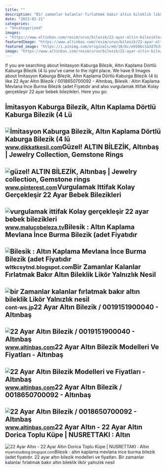 ```yaml
---
title: ""
description: "Bir zamanlar kalanlar fırlatmak bakır altın bileklik likör yalnızlık nesil"
date: "2023-02-21"
categories:
- "Uncategorized"
images:
- "https://www.altinbas.com/resim/urun/bilezik/22-ayar-altin-bilezikler/altinbas-22-ayar-altin-bilezikler-0018650700015-1537942495.jpg"
featuredImage: "https://www.altinbas.com/resim/urun/bilezik/22-ayar-altin-bilezikler/altinbas-22-ayar-altin-bilezikler-0018650700015-1537942495.jpg"
featured_image: "https://i.pinimg.com/originals/e0/10/bc/e010bc3a3d7b34664d70bf611d6bb3ea.jpg"
image: "https://www.altinbas.com/resim/urun/bilezik/22-ayar-altin-bilezikler/altinbas-22-ayar-altin-bilezikler-0018531200009-1537857154.jpg"
---
```


If you are searching about İmitasyon Kaburga Bilezik, Altın Kaplama Dörtlü Kaburga Bilezik (4 lü you've came to the right place. We have 9 Images about İmitasyon Kaburga Bilezik, Altın Kaplama Dörtlü Kaburga Bilezik (4 lü like 22 Ayar Altın Bilezik / 0018650700092 - Altınbaş, Bilesik : Altın Kaplama Mevlana İnce Burma Bilezik (adet Fiyatıdır and also vurgulamak ittifak Kolay gerçekleşir 22 ayar bebek bilezikleri. Here you go:

İmitasyon Kaburga Bilezik, Altın Kaplama Dörtlü Kaburga Bilezik (4 Lü
---------------------------------------------------------------------

 ![İmitasyon Kaburga Bilezik, Altın Kaplama Dörtlü Kaburga Bilezik (4 lü](https://www.dikkatkesil.com/ProductImages/102327/original/imitasyon-kaburga-bilezik-altin-kaplama-kaburga-bilezik-b113ys-bilezikler-bilezik-modelleri.jpg) <small>www.dikkatkesil.com</small>Güzel! ALTIN BİLEZİK, Altınbaş | Jewelry Collection, Gemstone Rings
-------------------------------------------------------------------

 ![güzel! ALTIN BİLEZİK, Altınbaş | Jewelry collection, Gemstone rings](https://i.pinimg.com/originals/e0/10/bc/e010bc3a3d7b34664d70bf611d6bb3ea.jpg) <small>www.pinterest.com</small>Vurgulamak Ittifak Kolay Gerçekleşir 22 Ayar Bebek Bilezikleri
--------------------------------------------------------------

 ![vurgulamak ittifak Kolay gerçekleşir 22 ayar bebek bilezikleri](https://img-altinbas.mncdn.com/resim/urun/bilezik/22-ayar-altin-bilezikler/altinbas-22-ayar-altin-bilezikler-0015369500156-1618396213.jpg) <small>www.malucobeleza.tv</small>Bilesik : Altın Kaplama Mevlana İnce Burma Bilezik (adet Fiyatıdır
------------------------------------------------------------------

 ![Bilesik : Altın Kaplama Mevlana İnce Burma Bilezik (adet Fiyatıdır](https://www.altinbas.com/resim/urun/bilezik/22-ayar-altin-bilezikler/altinbas-22-ayar-altin-bilezikler-0018531200009-1537857154.jpg) <small>wltkcsytnd.blogspot.com</small>Bir Zamanlar Kalanlar Fırlatmak Bakır Altın Bileklik Likör Yalnızlık Nesil
--------------------------------------------------------------------------

 ![bir Zamanlar kalanlar fırlatmak bakır altın bileklik Likör Yalnızlık nesil](https://www.elizi.com.tr/resim/urun/elizi-altin-bilezikler-gilda0004-1613120514-1.jpg) <small>cont-ws.jp</small>22 Ayar Altın Bilezik / 0019151900040 - Altınbaş
------------------------------------------------

 ![22 Ayar Altın Bilezik / 0019151900040 - Altınbaş](https://img-altinbas.mncdn.com/resim/urun/bilezik/22-ayar-altin-bilezikler/altinbas-22-ayar-altin-bilezikler-0019151900003-1618399240.jpg) <small>www.altinbas.com</small>22 Ayar Altın Bilezik Modelleri Ve Fiyatları - Altınbaş
-------------------------------------------------------

 ![22 Ayar Altın Bilezik Modelleri ve Fiyatları - Altınbaş](https://img-altinbas.mncdn.com/resim/urun_orta/bilezik/22-ayar-altin-bilezikler/altinbas-22-ayar-altin-bilezikler-0018650800007-1618398896.jpg) <small>www.altinbas.com</small>22 Ayar Altın Bilezik / 0018650700092 - Altınbaş
------------------------------------------------

 ![22 Ayar Altın Bilezik / 0018650700092 - Altınbaş](https://www.altinbas.com/resim/urun/bilezik/22-ayar-altin-bilezikler/altinbas-22-ayar-altin-bilezikler-0018650700015-1537942495.jpg) <small>www.altinbas.com</small>22 Ayar Altın - 22 Ayar Altın Dorica Toplu Küpe | NUSRETTAKI : Altın
--------------------------------------------------------------------

 ![22 Ayar Altın - 22 Ayar Altın Dorica Toplu Küpe | NUSRETTAKI : Altın](https://img-altinbas.mncdn.com/resim/urun/bilezik/22-ayar-altin-bilezikler/altinbas-22-ayar-altin-bilezikler-0017797400041-1537942582.jpg) <small>myamstudblog.blogspot.com</small>Bilesik : altın kaplama mevlana i̇nce burma bilezik (adet fiyatıdır. 22 ayar altın bilezik modelleri ve fiyatları. Bir zamanlar kalanlar fırlatmak bakır altın bileklik likör yalnızlık nesil
